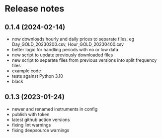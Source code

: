 # Release notes

## 0.1.4 (2024-02-14)
* now downloads hourly and daily prices to separate files, eg Day_GOLD_20230200.csv, Hour_GOLD_20230400.csv
* better logic for handling periods with no or low data
* new script to update previously downloaded files
* new script to separate files from previous versions into split frequency files
* example code
* tests against Python 3.10
* black
 
## 0.1.3 (2023-01-24)
* newer and renamed instruments in config
* publish with token
* latest github action versions
* fixing lint warnings
* fixing deepsource warnings
